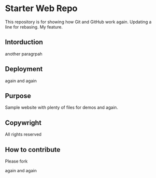 # Starter Web Repo

This repository is for showing how Git and GitHub work again. Updating a line for rebasing. My feature.

## Intorduction

another paragrpah

## Deployment

again and again

## Purpose

Sample website with plenty of files for demos and again.

## Copywright
All rights reserved

## How to contribute

Please fork

again and again
